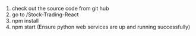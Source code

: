 1. check out the source code from git hub
2. go to /Stock-Trading-React
3. npm install
4. npm start (Ensure python web services are up and running successfully)